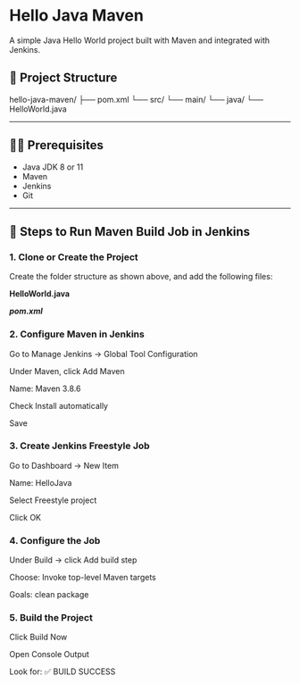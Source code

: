 # Hello Java Maven

A simple Java Hello World project built with Maven and integrated with Jenkins.

## 📁 Project Structure

hello-java-maven/ ├── pom.xml └── src/ └── main/ └── java/ └── HelloWorld.java

---

## 🧑‍💻 Prerequisites

- Java JDK 8 or 11
- Maven
- Jenkins
- Git 

---

## 🚀 Steps to Run Maven Build Job in Jenkins

### 1. Clone or Create the Project

Create the folder structure as shown above, and add the following files:

**HelloWorld.java**

***pom.xml***

### 2. Configure Maven in Jenkins

Go to Manage Jenkins → Global Tool Configuration

Under Maven, click Add Maven

Name: Maven 3.8.6

Check Install automatically

Save

### 3. Create Jenkins Freestyle Job

Go to Dashboard → New Item

Name: HelloJava

Select Freestyle project

Click OK

### 4. Configure the Job

Under Build → click Add build step

Choose: Invoke top-level Maven targets

Goals: clean package

### 5. Build the Project

Click Build Now

Open Console Output

Look for: ✅ BUILD SUCCESS
